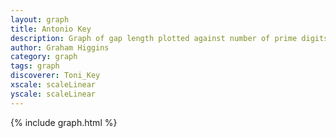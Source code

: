 ```yaml
---
layout: graph
title: Antonio Key
description: Graph of gap length plotted against number of prime digits
author: Graham Higgins
category: graph
tags: graph
discoverer: Toni_Key
xscale: scaleLinear
yscale: scaleLinear
---
```


{% include graph.html %}

